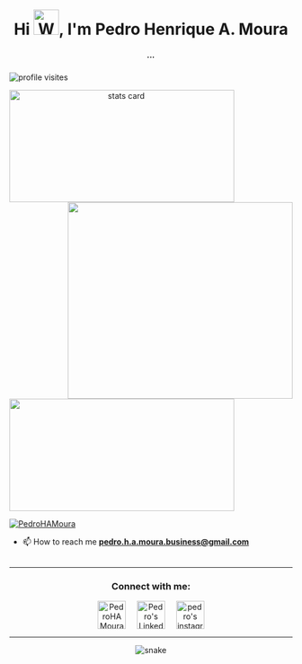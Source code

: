 <h1 align="center">Hi <img src="https://raw.githubusercontent.com/nixin72/nixin72/master/wave.gif" 
         alt="Waving hand animated gif"
         height="45"
         width="45" />, I'm Pedro Henrique A. Moura</h1>
<h5 align="center">
...
</h5>
<p align="left"> <img src="https://komarev.com/ghpvc/?username=pedrohamoura-git&label=Profile%20views&color=FD418D&style=flat" alt="profile visites" /> </p>
<p>
<a align= "center" href="https://github.com/pedrohamoura-git">
<img alt= "stats card" height="200px" width="400" src="https://github-readme-streak-stats.herokuapp.com/?user=pedrohamoura-git&theme=radical">
<img align="right" height="350" width="400" src="https://cdn.dribbble.com/users/2238041/screenshots/4763918/working.gif" /> </a>
</p>
<img height="200px" width="400" src="https://github-readme-stats.vercel.app/api?username=pedrohamoura-git&count_private=true&theme=radical&show_icons=true" />

<p align="left"> <a href="https://twitter.com/PedroHAMoura" target="blank"><img src="https://img.shields.io/twitter/follow/PedroHAMoura?logo=twitter&color=FD418D&style=for-the-badge" alt="PedroHAMoura" /></a> </p>

- 📫 How to reach me **pedro.h.a.moura.business@gmail.com**
<br><br>
<hr>

<h3 align="center">Connect with me:</h3>
<p align="center">
<a href="https://twitter.com/PedroHAMoura" target="blank"><img align="center" src="https://img.icons8.com/cute-clipart/64/000000/twitter.png" alt="PedroHAMoura" height="50" width="50" /></a> &nbsp;&nbsp;&nbsp;
<a href="https://www.linkedin.com/in/pedro-h-a-moura/" target="blank"><img align="center" src="https://img.icons8.com/cute-clipart/64/000000/linkedin.png" alt="Pedro's Linkedin" height="50" width="50" /></a>&nbsp;&nbsp;&nbsp;&nbsp;
<a href="https://instagram.com/pedro.h.a.moura" target="blank"><img align="center" src="https://img.icons8.com/cute-clipart/64/000000/instagram-new.png" alt="pedro's instagram" height="50" width="50" /></a>
</p>

<hr>

<p align="center">
  <img src="https://github.com/ishikkkkaaaa/ishikkkkaaaa/raw/output/github-contribution-grid-snake.svg" alt="snake"></center>
</p>
